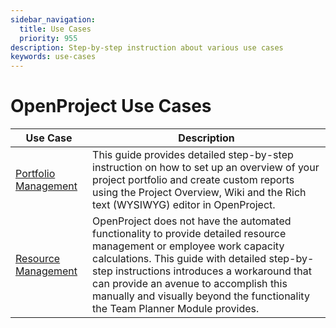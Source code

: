 ```yaml
---
sidebar_navigation:
  title: Use Cases
  priority: 955
description: Step-by-step instruction about various use cases
keywords: use-cases
---
```


# OpenProject Use Cases

| Use Case                                     | Description                                                                                                                                                                                                                                                                                                                                     |
|----------------------------------------------|-------------------------------------------------------------------------------------------------------------------------------------------------------------------------------------------------------------------------------------------------------------------------------------------------------------------------------------------------|
| [Portfolio Management](portfolio-management) | This guide provides detailed step-by-step instruction on how to set up an overview of your project portfolio and create custom reports using the Project Overview, Wiki and the Rich text (WYSIWYG) editor in OpenProject.                                                                                                                      |
| [Resource Management](resource-management)   | OpenProject does not have the automated functionality to provide detailed resource management or employee work capacity calculations. This guide with detailed step-by-step instructions introduces a workaround that can provide an avenue to accomplish this manually and visually beyond the functionality the Team Planner Module provides. |

